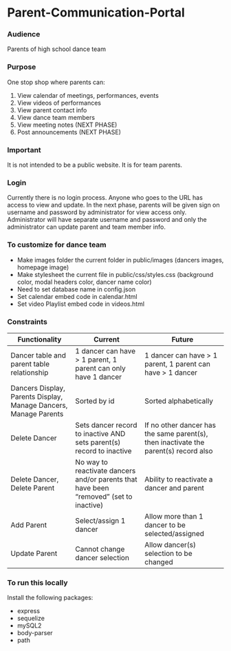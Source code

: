 # Parent-Communication-Portal

### Audience 
Parents of high school dance team

### Purpose 
One stop shop where parents can:
1.	View calendar of meetings, performances, events
2.	View videos of performances
3.	View parent contact info
4.	View dance team members
5.	View meeting notes (NEXT PHASE)
6.	Post announcements (NEXT PHASE)

### Important
It is not intended to be a public website. It is for team parents.

### Login
Currently there is no login process. Anyone who goes to the URL has access to view and update. In the next phase, parents will be given sign on username and password by administrator for view access only. Administrator will have separate username and password and only the administrator can update parent and team member info.

### To customize for dance team
* Make images folder the current folder in public/images (dancers images, homepage image)
* Make stylesheet the current file in public/css/styles.css (background color, modal headers color, dancer name color) 
* Need to set database name in config.json
* Set calendar embed code in calendar.html
* Set video Playlist embed code in videos.html

### Constraints
Functionality | Current | Future
--- | --- | ---
Dancer table and parent table relationship | 1 dancer can have > 1 parent, 1 parent can only have 1 dancer | 1 dancer can have > 1 parent, 1 parent can have > 1 dancer
Dancers Display, Parents Display, Manage Dancers, Manage Parents | Sorted by id | Sorted alphabetically
Delete Dancer | Sets dancer record to inactive AND sets parent(s) record to inactive | If no other dancer has the same parent(s), then inactivate the parent(s) record also
Delete Dancer, Delete Parent | No way to reactivate dancers and/or parents that have been “removed” (set to inactive) | Ability to reactivate a dancer and parent
Add Parent | Select/assign 1 dancer | Allow more than 1 dancer to be selected/assigned
Update Parent | Cannot change dancer selection | Allow dancer(s) selection to be changed

### To run this locally 
Install the following packages:
* express
* sequelize
* mySQL2
* body-parser
* path